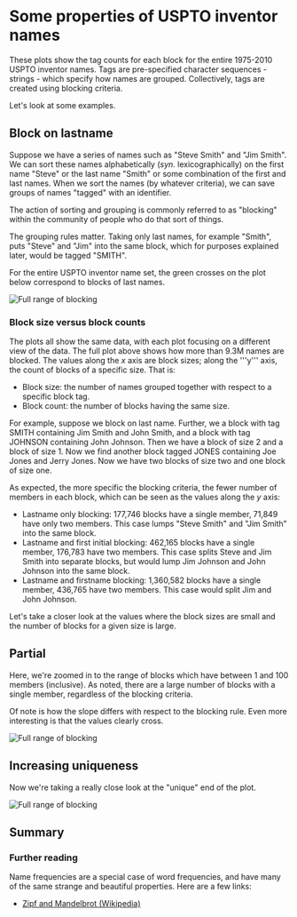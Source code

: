 # Some properties of USPTO inventor names


These plots show the tag counts for each block for the entire
1975-2010 USPTO inventor names. Tags are pre-specified character
sequences - strings - which specify how names are grouped.
Collectively, tags are created using blocking criteria.

Let's look at some examples.

## Block on lastname

Suppose we have a series of names such as "Steve Smith" and
"Jim Smith". We can sort
these names alphabetically (*syn.* lexicographically) on the first name
"Steve" or the last name "Smith" or some combination of the first and
last names. When we sort the names (by whatever criteria), we can save
groups of names "tagged" with an identifier.

The action of sorting and grouping is commonly referred to as "blocking"
within the community of people who do that sort of things. 

The grouping rules matter. Taking only last names, for example "Smith",
puts "Steve" and "Jim" into the same block, which for purposes explained
later, would be tagged "SMITH".

For the entire USPTO inventor name set, the green crosses on the plot
below correspond to blocks of last names.



![Full range of blocking](https://raw.github.com/doolin/nameblock/master/doc/images/nameblocking.png "Blocking on USPTO inventor name")

### Block size versus block counts

The plots all show the same data, with each plot focusing on a different
view of the data. The full plot above shows how more than 9.3M names are
blocked. The values along the *x* axis are block sizes; along the
'''y''' axis, the count of blocks of a specific size. That is:

* Block size: the number of names grouped together with respect to a
specific block tag.
* Block count: the number of blocks having the same size.

For example, suppose we block on last name. Further, we a block with tag
SMITH containing Jim Smith and John Smith, and a block with tag JOHNSON
containing John Johnson. Then we have a block of size 2 and a block of
size 1. Now we find another block tagged JONES containing Joe Jones and
Jerry Jones. Now we have two blocks of size two and one block of size
one.



As expected, the more specific the blocking criteria, the fewer number
of members in each block, which can be seen as the values along the *y*
axis:

* Lastname only blocking: 177,746 blocks have a single member, 71,849
have only two members. This case lumps "Steve Smith" and "Jim Smith"
into the same block.
* Lastname and first initial blocking: 462,165 blocks have a single
member, 176,783 have two members. This case splits Steve and Jim Smith
into separate blocks, but would lump Jim Johnson and John Johnson into
the same block.
* Lastname and firstname blocking: 1,360,582 blocks have a single member,
436,765 have two members. This case would split Jim and John Johnson.


Let's take a closer look at the values where the block sizes are small
and the number of blocks for a given size is large.

## Partial

Here, we're zoomed in to the range of blocks which have between 1 and
100 members (inclusive). As noted, there are a large number of blocks
with a single member, regardless of the blocking criteria.

Of note is how the slope differs with respect to the blocking rule. Even
more interesting is that the values clearly cross.

![Full range of blocking](https://raw.github.com/doolin/nameblock/master/doc/images/onetohundred.png "Blocking on USPTO inventor name")

## Increasing uniqueness

Now we're taking a really close look at the "unique" end of the plot.

![Full range of blocking](https://raw.github.com/doolin/nameblock/master/doc/images/onetofifty.png "Blocking on USPTO inventor name")


## Summary


### Further reading

Name frequencies are a special case of word frequencies, and have many
of the same strange and beautiful properties. Here are a few links:

* [Zipf and Mandelbrot
(Wikipedia)](http://en.wikipedia.org/wiki/Zipf's_law)


